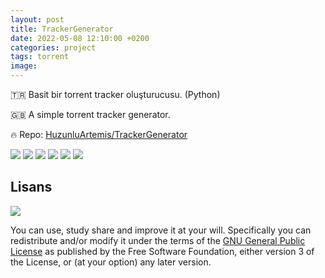```yaml
---
layout: post
title: TrackerGenerator
date: 2022-05-08 12:10:00 +0200
categories: project
tags: torrent
image: 
---
```


🇹🇷 Basit bir torrent tracker oluşturucusu. (Python)

🇬🇧 A simple torrent tracker generator.

🔥 Repo: [HuzunluArtemis/TrackerGenerator](https://gitlab.com/HuzunluArtemis/TrackerGenerator)

[![](https://img.shields.io/gitlab/license/HuzunluArtemis/TrackerGenerator?style=flat)](#)
[![](https://visitor-badge.laobi.icu/badge?page_id=huzunluartemis.TrackerGenerator)](#)
[![](https://img.shields.io/twitter/follow/huzunluartemis?&label=twitter&color=blue&style=flat&logo=twitter)](https://twitter.com/HuzunluArtemis)
[![](https://img.shields.io/badge/telegram-up-blue?style=for-the-badge&logo=telegram&logoColor=blue&style=flat)](https://t.me/HuzunluArtemis)
[![](https://img.shields.io/endpoint?style=flat&url=https%3A%2F%2Frunkit.io%2Fdamiankrawczyk%2Ftelegram-badge%2Fbranches%2Fmaster%3Furl%3Dhttps%3A%2F%2Ft.me/HuzunluArtemis)](https://t.me/HuzunluArtemis)
[![](https://img.shields.io/badge/artemis.pages-.dev-blue?style=flat&logo=devdotto&style=flat)](https://artemis.pages.dev/)

## Lisans

![](https://www.gnu.org/graphics/gplv3-127x51.png)

You can use, study share and improve it at your will. Specifically you can redistribute and/or modify it under the terms of the [GNU General Public License](https://www.gnu.org/licenses/gpl-3.0.html) as published by the Free Software Foundation, either version 3 of the License, or (at your option) any later version.